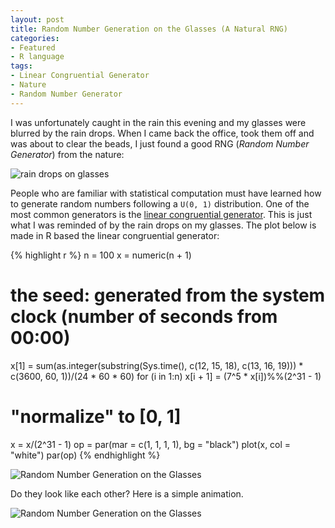 ```yaml
---
layout: post
title: Random Number Generation on the Glasses (A Natural RNG)
categories:
- Featured
- R language
tags:
- Linear Congruential Generator
- Nature
- Random Number Generator
---
```


I was unfortunately caught in the rain this evening and my glasses were blurred by the rain drops. When I came back the office, took them off and was about to clear the beads, I just found a good RNG (_Random Number Generator_) from the nature:

![rain drops on glasses](http://i.imgur.com/osW1e.jpg)

People who are familiar with statistical computation must have learned how to generate random numbers following a `U(0, 1)` distribution. One of the most common generators is the [linear congruential generator](http://en.wikipedia.org/wiki/Linear_congruential_generator). This is just what I was reminded of by the rain drops on my glasses. The plot below is made in R based the linear congruential generator:

{% highlight r %}
n = 100
x = numeric(n + 1)
# the seed: generated from the system clock (number of seconds from 00:00)
x[1] = sum(as.integer(substring(Sys.time(), c(12, 15, 18),
   c(13, 16, 19))) * c(3600, 60, 1))/(24 * 60 * 60)
for (i in 1:n) x[i + 1] = (7^5 * x[i])%%(2^31 - 1)
# "normalize" to [0, 1]
x = x/(2^31 - 1)
op = par(mar = c(1, 1, 1, 1), bg = "black")
plot(x, col = "white")
par(op)
{% endhighlight %}

![Random Number Generation on the Glasses](http://i.imgur.com/xcMdj.png)

Do they look like each other? Here is a simple animation.

![Random Number Generation on the Glasses](http://i.imgur.com/jtJ1S.gif)

